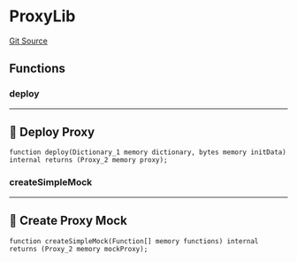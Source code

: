 # ProxyLib
[Git Source](https://github.com/metacontract/mc/blob/20ed737f21a46d89afffe1322a75b1ecfcacff9a/src/devkit/Flattened.sol)


## Functions
### deploy

---------------------
🚀 Deploy Proxy
-----------------------


```solidity
function deploy(Dictionary_1 memory dictionary, bytes memory initData) internal returns (Proxy_2 memory proxy);
```

### createSimpleMock

--------------------------
🤖 Create Proxy Mock
----------------------------


```solidity
function createSimpleMock(Function[] memory functions) internal returns (Proxy_2 memory mockProxy);
```

